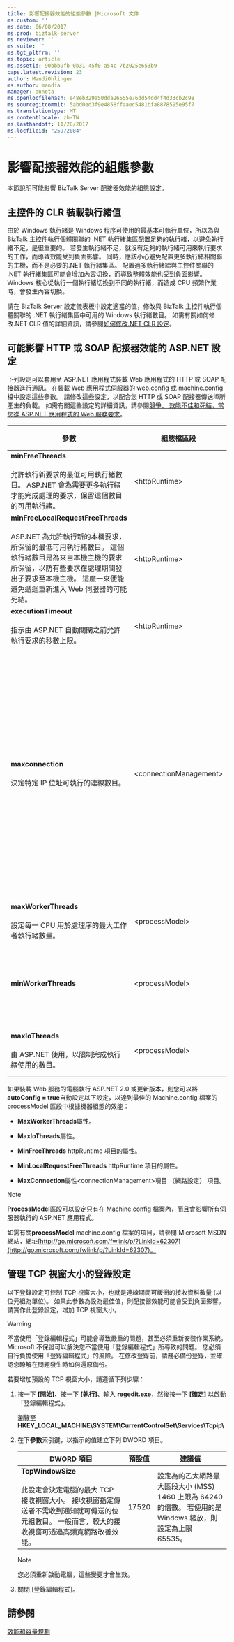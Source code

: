 ```yaml
---
title: 影響配接器效能的組態參數 |Microsoft 文件
ms.custom: ''
ms.date: 06/08/2017
ms.prod: biztalk-server
ms.reviewer: ''
ms.suite: ''
ms.tgt_pltfrm: ''
ms.topic: article
ms.assetid: 90bbb9fb-0b31-45f0-a54c-7b2025e653b9
caps.latest.revision: 23
author: MandiOhlinger
ms.author: mandia
manager: anneta
ms.openlocfilehash: e48eb329a50dda26555e76dd54dd4f4d33cb2c98
ms.sourcegitcommit: 5abd0ed3f9e4858ffaaec5481bfa8878595e95f7
ms.translationtype: MT
ms.contentlocale: zh-TW
ms.lasthandoff: 11/28/2017
ms.locfileid: "25972084"
---
```

# <a name="configuration-parameters-that-affect-adapter-performance"></a>影響配接器效能的組態參數
本節說明可能影響 BizTalk Server 配接器效能的組態設定。  
  
## <a name="clr-hosting-thread-values-for-the-host"></a>主控件的 CLR 裝載執行緒值  
 由於 Windows 執行緒是 Windows 程序可使用的最基本可執行單位，所以為與 BizTalk 主控件執行個體關聯的 .NET 執行緒集區配置足夠的執行緒，以避免執行緒不足，是很重要的。 若發生執行緒不足，就沒有足夠的執行緒可用來執行要求的工作，而導致效能受到負面影響。 同時，應該小心避免配置更多執行緒相關聯的主機，而不是必要的.NET 執行緒集區。 配置過多執行緒給與主控件關聯的 .NET 執行緒集區可能會增加內容切換，而導致整體效能也受到負面影響。 Windows 核心從執行一個執行緒切換到不同的執行緒，而造成 CPU 頻繁作業時，會發生內容切換。  
  
 請在 BizTalk Server 設定儀表板中設定適當的值，修改與 BizTalk 主控件執行個體關聯的 .NET 執行緒集區中可用的 Windows 執行緒數目。 如需有關如何修改.NET CLR 值的詳細資訊，請參閱[如何修改.NET CLR 設定](http://msdn.microsoft.com/library/ff629681\(v=BTS.70\).aspx)。  
  
## <a name="aspnet-settings-that-can-impact-http-or-soap-adapter-performance"></a>可能影響 HTTP 或 SOAP 配接器效能的 ASP.NET 設定  
 下列設定可以套用至 ASP.NET 應用程式裝載 Web 應用程式的 HTTP 或 SOAP 配接器進行通訊。 在裝載 Web 應用程式伺服器的 web.config 或 machine.config 檔中設定這些參數。 請修改這些設定，以配合您 HTTP 或 SOAP 配接器傳送埠所產生的負載。 如需有關這些設定的詳細資訊，請參閱[競爭、 效能不佳和死結，當您從 ASP.NET 應用程式的 Web 服務要求](http://go.microsoft.com/fwlink/p/?LinkId=196842)。  
  
|**參數**|**組態檔區段**|**預設值**|**建議的值**|  
|-------------------|---------------------------------------|-----------------------|---------------------------|  
|**minFreeThreads**<br /><br /> 允許執行新要求的最低可用執行緒數目。 ASP.NET 會為需要更多執行緒才能完成處理的要求，保留這個數目的可用執行緒。|\<httpRuntime\>|8|88 * 裝載 Web 應用程式之伺服器上的處理器數目。|  
|**minFreeLocalRequestFreeThreads**<br /><br /> ASP.NET 為允許執行新的本機要求，所保留的最低可用執行緒數目。 這個執行緒數目是為來自本機主機的要求所保留，以防有些要求在處理期間發出子要求至本機主機。 這麼一來便能避免遞迴重新進入 Web 伺服器的可能死結。|\<httpRuntime\>|4|76 * 裝載 Web 應用程式的伺服器上的處理器數目。|  
|**executionTimeout**<br /><br /> 指示由 ASP.NET 自動關閉之前允許執行要求的秒數上限。|\<httpRuntime\>|90|90|  
|**maxconnection**<br /><br /> 決定特定 IP 位址可執行的連線數目。|\<connectionManagement\>|2<br /><br /> 此設定的值為 2，符合 HTTP 1.1 規格的 IETF RFC 且適合使用者實例，但並未針對高輸送量最佳化。|12 * 裝載 Web 應用程式的伺服器上的處理器數目。|  
|**maxWorkerThreads**<br /><br /> 設定每一 CPU 用於處理序的最大工作者執行緒數量。|\<processModel\>|20|100**附註：** 這個值會以隱含方式乘以伺服器上的處理器數目。|  
|**minWorkerThreads**|\<processModel\>|1|**maxWorkerThreads** / 2**附註：** minWorkerThreads 參數不是預設組態檔中。 您必須自行新增。 **注意：** 這個值會以隱含方式乘以伺服器上的處理器數目。|  
|**maxIoThreads**<br /><br /> 由 ASP.NET 使用，以限制完成執行緒使用的數目。|\<processModel\>|20|100<br /><br /> 此值會以隱含的方式乘以伺服器上的處理器數目。|  
  
 如果裝載 Web 服務的電腦執行 ASP.NET 2.0 或更新版本，則您可以將**autoConfig = true**自動設定以下設定，以達到最佳的 Machine.config 檔案的 processModel 區段中根據機器組態的效能：  
  
-   **MaxWorkerThreads**屬性。  
  
-   **MaxIoThreads**屬性。  
  
-   **MinFreeThreads** httpRuntime 項目的屬性。  
  
-   **MinLocalRequestFreeThreads** httpRuntime 項目的屬性。  
  
-   **MaxConnection**屬性\<connectionManagement\>項目 （網路設定） 項目。  
  
> [!NOTE]
>  **ProcessModel**區段可以設定只有在 Machine.config 檔案內，而且會影響所有伺服器執行的 ASP.NET 應用程式。  
  
 如需有關**processModel** machine.config 檔案的項目，請參閱 Microsoft MSDN 網站，網址[http://go.microsoft.com/fwlink/p/?LinkId=62307](http://go.microsoft.com/fwlink/p/?LinkId=62307)。  
  
## <a name="registry-setting-that-governs-the-tcp-window-size"></a>管理 TCP 視窗大小的登錄設定  
 以下登錄設定可控制 TCP 視窗大小，也就是連線期間可緩衝的接收資料數量 (以位元組為單位)。 如果此參數為設為最佳值，則配接器效能可能會受到負面影響。 請實作此登錄設定，增加 TCP 視窗大小。  
  
> [!WARNING]
>  不當使用「登錄編輯程式」可能會導致嚴重的問題，甚至必須重新安裝作業系統。 Microsoft 不保證可以解決您不當使用「登錄編輯程式」所導致的問題。 您必須自行負擔使用「登錄編輯程式」的風險。 在修改登錄前，請務必備份登錄，並確認您瞭解在問題發生時如何還原備份。  
  
 若要增加預設的 TCP 視窗大小，請遵循下列步驟：  
  
1.  按一下 **[開始]**、按一下 **[執行]**、輸入 **regedit.exe**，然後按一下 **[確定]** 以啟動「登錄編輯程式」。  
  
     瀏覽至**HKEY_LOCAL_MACHINE\SYSTEM\CurrentControlSet\Services\Tcpip\\**  
  
2.  在下**參數**索引鍵，以指示的值建立下列 DWORD 項目。  
  
    |DWORD 項目|預設值|建議值|  
    |-----------------|-------------------|-----------------------|  
    |**TcpWindowSize**<br /><br /> 此設定會決定電腦的最大 TCP 接收視窗大小。 接收視窗指定傳送者不需收到通知就可傳送的位元組數目。 一般而言，較大的接收視窗可透過高頻寬網路改善效能。|17520|設定為的乙太網路最大區段大小 (MSS) 1460 上限為 64240 的倍數。 若使用的是 Windows 縮放，則設定為上限 65535。|  
  
    > [!NOTE]
    >  您必須重新啟動電腦，這些變更才會生效。  
  
3.  關閉 [登錄編輯程式]。  
  
## <a name="see-also"></a>請參閱  
 [效能和容量規劃](../core/performance-and-capacity-planning.md)